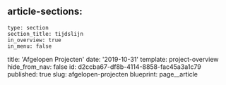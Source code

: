 article-sections:
  -
    type: section
    section_title: tijdslijn
    in_overview: true
    in_menu: false
title: 'Afgelopen Projecten'
date: '2019-10-31'
template: project-overview
hide_from_nav: false
id: d2ccba67-df8b-4114-8858-fac45a3a1c79
published: true
slug: afgelopen-projecten
blueprint: page__article

